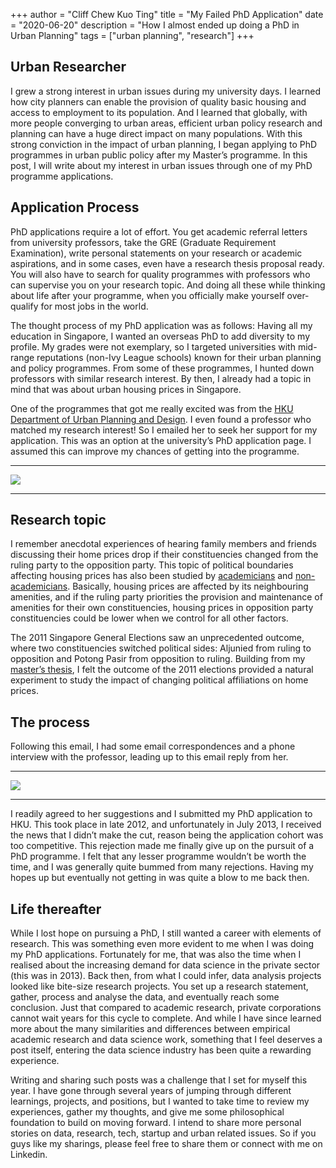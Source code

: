 +++
author = "Cliff Chew Kuo Ting"
title = "My Failed PhD Application"
date = "2020-06-20"
description = "How I almost ended up doing a PhD in Urban Planning"
tags = ["urban planning", "research"]
+++

## Urban Researcher
I grew a strong interest in urban issues during my university days. I learned how city planners can enable the provision of quality basic housing and access to employment to its population. And I learned that globally, with more people converging to urban areas, efficient urban policy research and planning can have a huge direct impact on many populations. With this strong conviction in the impact of urban planning, I began applying to PhD programmes in urban public policy after my Master’s programme. In this post, I will write about my interest in urban issues through one of my PhD programme applications.

## Application Process
PhD applications require a lot of effort. You get academic referral letters from university professors, take the GRE (Graduate Requirement Examination), write personal statements on your research or academic aspirations, and in some cases, even have a research thesis proposal ready. You will also have to search for quality programmes with professors who can supervise you on your research topic. And doing all these while thinking about life after your programme, when you officially make yourself over-qualify for most jobs in the world.

The thought process of my PhD application was as follows: 
Having all my education in Singapore, I wanted an overseas PhD to add diversity to my profile. 
My grades were not exemplary, so I targeted universities with mid-range reputations (non-Ivy League schools) known for their urban planning and policy programmes.
From some of these programmes, I hunted down professors with similar research interest. By then, I already had a topic in mind that was about urban housing prices in Singapore.

One of the programmes that got me really excited was from the [HKU Department of Urban Planning and Design](https://www.arch.hku.hk/programmes/upad/mphil-and-phd-upd/). I even found a professor who matched my research interest! So I emailed her to seek her support for my application. This was an option at the university’s PhD application page. I assumed this can improve my chances of getting into the programme.

***

![](/image/4_phd_application.png)

***

## Research topic
I remember anecdotal experiences of hearing family members and friends discussing their home prices drop if their constituencies changed from the ruling party to the opposition party. This topic of political boundaries affecting housing prices has also been studied by [academicians](https://courses.nus.edu.sg/course/ecswong/publications/jhe.pdf) and [non-academicians](https://www.99.co/blog/singapore/do-opposition-grc-properties-appreciate-less/). Basically, housing prices are affected by its neighbouring amenities, and if the ruling party priorities the provision and maintenance of amenities for their own constituencies, housing prices in opposition party constituencies could be lower when we control for all other factors.

The 2011 Singapore General Elections saw an unprecedented outcome, where two constituencies switched political sides: Aljunied from ruling to opposition and Potong Pasir from opposition to ruling. Building from my [master’s thesis](https://docs.google.com/document/d/1_uG1qGMc6kO_X2Evgk-4N5OxsJqEavTThTOFnUya-oo/edit), I felt the outcome of the 2011 elections provided a natural experiment to study the impact of changing political affiliations on home prices. 

## The process
Following this email, I had some email correspondences and a phone interview with the professor, leading up to this email reply from her. 

***

![](/image/4_phd_agree.png)

***

I readily agreed to her suggestions and I submitted my PhD application to HKU. This took place in late 2012, and unfortunately in July 2013, I received the news that I didn’t make the cut, reason being the application cohort was too competitive. This rejection made me finally give up on the pursuit of a PhD programme. I felt that any lesser programme wouldn’t be worth the time, and I was generally quite bummed from many rejections. Having my hopes up but eventually not getting in was quite a blow to me back then.

## Life thereafter
While I lost hope on pursuing a PhD, I still wanted a career with elements of research. This was something even more evident to me when I was doing my PhD applications. Fortunately for me, that was also the time when I realised about the increasing demand for data science in the private sector (this was in 2013). Back then, from what I could infer, data analysis projects looked like bite-size research projects. You set up a research statement, gather, process and analyse the data, and eventually reach some conclusion. Just that compared to academic research, private corporations cannot wait years for this cycle to complete. And while I have since learned more about the many similarities and differences between empirical academic research and data science work, something that I feel deserves a post itself, entering the data science industry has been quite a rewarding experience.

Writing and sharing such posts was a challenge that I set for myself this year. I have gone through several years of jumping through different learnings, projects, and positions, but I wanted to take time to review my experiences, gather my thoughts, and give me some philosophical foundation to build on moving forward. I intend to share more personal stories on data, research, tech, startup and urban related issues. So if you guys like my sharings, please feel free to share them or connect with me on Linkedin.
